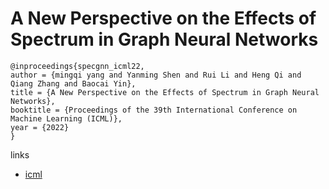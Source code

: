 # A New Perspective on the Effects of Spectrum in Graph Neural Networks

```
@inproceedings{specgnn_icml22,
author = {mingqi yang and Yanming Shen and Rui Li and Heng Qi and Qiang Zhang and Baocai Yin},
title = {A New Perspective on the Effects of Spectrum in Graph Neural Networks},
booktitle = {Proceedings of the 39th International Conference on Machine Learning (ICML)},
year = {2022}
}
```

links
- [icml](https://icml.cc/Conferences/2022/Schedule?showEvent=16962)

